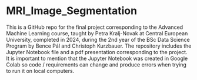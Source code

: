 # MRI_Image_Segmentation
This is a GitHub repo for the final project corresponding to the Advanced Machine Learning course, taught by Petra Kralj-Novak at Central European University, completed in 2024, during the 2nd year of the BSc Data Science Program by Bence Pál and Christoph Kurzbauer. The repository includes the Jupyter Notebook file and a pdf presentation corresponding to the project. It is important to mention that the Jupyter Notebook was created in Google Colab so code / requirements can change and produce errors when trying to run it on local computers.
